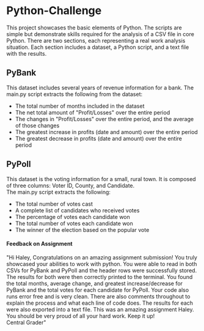 # Python-Challenge
This project showcases the basic elements of Python. The scripts are simple but demonstrate skills required for the analysis of a CSV file in core Python. There are two sections, each representing a real work analysis situation. Each section includes a dataset, a Python script, and a text file with the results. 

## PyBank
This dataset includes several years of revenue information for a bank. The main.py script extracts the following from the dataset:  
* The total number of months included in the dataset  
* The net total amount of "Profit/Losses" over the entire period  
* The changes in "Profit/Losses" over the entire period, and the average of those changes  
* The greatest increase in profits (date and amount) over the entire period  
* The greatest decrease in profits (date and amount) over the entire period


## PyPoll
This dataset is the voting information for a small, rural town. It is composed of three columns: Voter ID, County, and Candidate.  
The main.py script extracts the following: 
* The total number of votes cast
* A complete list of candidates who received votes
* The percentage of votes each candidate won
* The total number of votes each candidate won
* The winner of the election based on the popular vote


#### Feedback on Assignment
"Hi Haley, Congratulations on an amazing assignment submission! You truly showcased your abilities to work with python. You were able to read in both CSVs for PyBank and PyPoll and the header rows were successfully stored. The results for both were then correctly printed to the terminal. You found the total months, average change, and greatest increase/decrease for PyBank and the total votes for each candidate for PyPoll. Your code also runs error free and is very clean. There are also comments throughout to explain the process and what each line of code does. The results for each were also exported into a text file. This was an amazing assignment Haley. You should be very proud of all your hard work. Keep it up!  
Central Grader"
